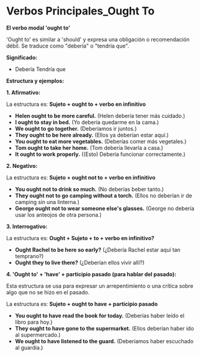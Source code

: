 # Verbos Principales_Ought To



**El verbo modal 'ought to'**

'Ought to' es similar a 'should' y expresa una obligación o recomendación débil. Se traduce como "debería" o "tendría que".

**Significado:**

*   Debería   Tendría que

**Estructura y ejemplos:**

**1. Afirmativo:**

La estructura es:  **Sujeto + ought to + verbo en infinitivo**

*   **Helen ought to be more careful.** (Helen debería tener más cuidado.)
*   **I ought to stay in bed.** (Yo debería quedarme en la cama.)
*   **We ought to go together.** (Deberíamos ir juntos.)
*   **They ought to be here already.** (Ellos ya deberían estar aquí.)
*   **You ought to eat more vegetables.** (Deberías comer más vegetales.)
*   **Tom ought to take her home.** (Tom debería llevarla a casa.)
*   **It ought to work properly.** ((Esto) Debería funcionar correctamente.)

**2. Negativo:**

La estructura es:  **Sujeto + ought not to + verbo en infinitivo**

*   **You ought not to drink so much.** (No deberías beber tanto.)
*   **They ought not to go camping without a torch.** (Ellos no deberían ir de camping sin una linterna.)
*   **George ought not to wear someone else's glasses.** (George no debería usar los anteojos de otra persona.)

**3. Interrogativo:**

La estructura es:  **Ought + Sujeto + to + verbo en infinitivo?**

*   **Ought Rachel to be here so early?** (¿Debería Rachel estar aquí tan temprano?)
*   **Ought they to live there?** (¿Deberían ellos vivir allí?)

**4. 'Ought to' + 'have' + participio pasado (para hablar del pasado):**

Esta estructura se usa para expresar un arrepentimiento o una crítica sobre algo que no se hizo en el pasado.

La estructura es: **Sujeto + ought to have + participio pasado**

*   **You ought to have read the book for today.** (Deberías haber leído el libro para hoy.)
*   **They ought to have gone to the supermarket.** (Ellos deberían haber ido al supermercado.)
*   **We ought to have listened to the guard.** (Deberíamos haber escuchado al guardia.)

